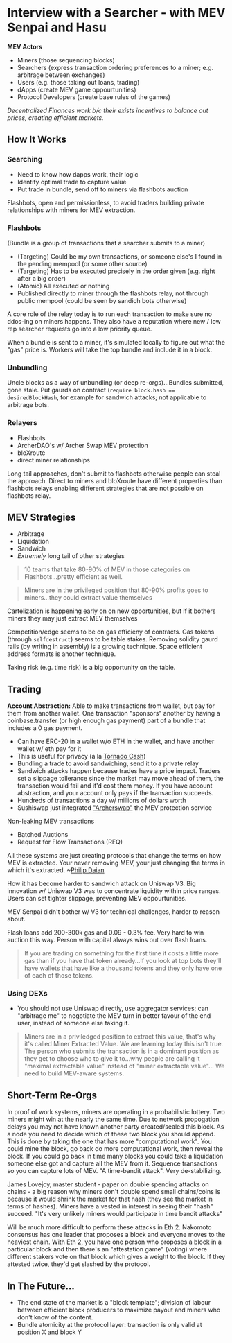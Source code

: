 # Interview with a Searcher - with MEV Senpai and Hasu

**MEV Actors**

* Miners (those sequencing blocks)
* Searchers (express transaction ordering preferences to a miner; e.g. arbitrage between exchanges)
* Users (e.g. those taking out loans, trading)
* dApps (create MEV game oppourtunities)
* Protocol Developers (create base rules of the games)

_Decentralized Finances work b/c their exists incentives to balance out prices, creating efficient markets._

## How It Works

### Searching

* Need to know how dapps work, their logic
* Identify optimal trade to capture value
* Put trade in bundle, send off to miners via flashbots auction

Flashbots, open and permissionless, to avoid traders building private relationships with miners for MEV extraction.

### Flashbots

(Bundle is a group of transactions that a searcher submits to a miner)
  * (Targeting) Could be my own transactions, or someone else's I found in the pending mempool (or some other source)
  * (Targeting) Has to be executed precisely in the order given (e.g. right after a big order)
  * (Atomic) All executed or nothing
  * Published directly to miner through the flashbots relay, not through public mempool (could be seen by sandich bots otherwise)

A core role of the relay today is to run each transaction to make sure no ddos-ing on miners happens. They also have a reputation where new / low rep searcher requests go into a low priority queue.

When a bundle is sent to a miner, it's simulated locally to figure out what the "gas" price is. Workers will take the top bundle and include it in a block.

### Unbundling

Uncle blocks as a way of unbundling (or deep re-orgs)...Bundles submitted, gone stale. Put gaurds on contract (`require block.hash == desiredBlockHash`, for example for sandwich attacks; not applicable to arbitrage bots.

### Relayers

* Flashbots
* ArcherDAO's w/ Archer Swap MEV protection
* bloXroute
* direct miner relationships

Long tail approaches, don't submit to flashbots otherwise people can steal the approach. Direct to miners and bloXroute have different properties than flashbots relays enabling different strategies that are not possible on flashbots relay.

## MEV Strategies

* Arbitrage
* Liquidation
* Sandwich
* _Extremely_ long tail of other strategies

>10 teams that take 80-90% of MEV in those categories on Flashbots...pretty efficient as well.

>Miners are in the privileged position that 80-90% profits goes to miners...they could extract value themselves

Cartelization is happening early on on new opportunities, but if it bothers miners they may just extract MEV themselves

Competition/edge seems to be on gas efficieny of contracts. Gas tokens (through `selfdestruct`) seems to be table stakes. Removing solidity gaurd rails (by writing in assembly) is a growing technique. Space efficient address formats is another technique.

Taking risk (e.g. time risk) is a big opportunity on the table.

## Trading

**Account Abstraction:** Able to make transactions from wallet, but pay for them from another wallet. One transaction "sponsors" another by having a coinbase.transfer (or high enough gas payment) part of a bundle that includes a 0 gas payment.

* Can have ERC-20 in a wallet w/o ETH in the wallet, and have another wallet w/ eth pay for it
* This is useful for privacy (a la [Tornado Cash](https://tornado.cash/))
* Bundling a trade to avoid sandwiching, send it to a private relay
* Sandwich attacks happen because trades have a price impact. Traders set a slippage tollerance since the market may move ahead of them, the transaction would fail and it'd cost them money. If you have account abstraction, and your account only pays if the transaction succeeds.
* Hundreds of transactions a day w/ millions of dollars worth
* Sushiswap just integrated ["Archerswap"](https://archerdao.io/) the MEV protection service

Non-leaking MEV transactions
* Batched Auctions
* Request for Flow Transactions (RFQ)

All these systems are just creating protocols that change the terms on how MEV is extracted. Your never removing MEV, your just changing the terms in which it's extracted. ~[Philip Daian](https://twitter.com/phildaian?lang=en)

How it has become harder to sandwich attack on Uniswap V3. Big innovation w/ Uniswap V3 was to concentrate liquidity within price ranges. Users can set tighter slippage, preventing MEV oppourtunities.

MEV Senpai didn't bother w/ V3 for technical challenges, harder to reason about.

Flash loans add 200-300k gas and 0.09 - 0.3% fee. Very hard to win auction this way. Person with capital always wins out over flash loans.

>If you are trading on something for the first time it costs a little more gas than if you have that token already...If you look at top bots they'll have wallets that have like a thousand tokens and they only have one of each of those tokens.

### Using DEXs

* You should not use Uniswap directly, use aggregator services; can "arbitrage me" to negotiate the MEV turn in better favour of the end user, instead of someone else taking it.

>Miners are in a priviledged position to extract this value, that's why it's called Miner Extracted Value. We are learning today this isn't true. The person who submits the transaction is in a dominant position as they get to choose who to give it to...why people are calling it "maximal extractable value" instead of "miner extractable value"... We need to build MEV-aware systems.

## Short-Term Re-Orgs

In proof of work systems, miners are operating in a probabilistic lottery. Two miners might win at the nearly the same time. Due to network propogation delays you may not have known another party created/sealed this block. As a node you need to decide which of these two block you should append. This is done by taking the one that has more "computational work". You could mine the block, go back do more computational work, then reveal the block. If you could go back in time many blocks you could take a liquidation someone else got and capture all the MEV from it. Sequence transactions so you can capture lots of MEV. "A time-bandit attack". Very de-stabilizing.

James Lovejoy, master student - paper on double spending attacks on chains - a big reason why miners don't double spend small chains/coins is because it would shrink the market for that hash (they see the market in terms of hashes). Miners have a vested in interest in seeing their "hash" succeed. "It's very unlikely miners would participate in time bandit attacks"

Will be much more difficult to perform these attacks in Eth 2. Nakomoto consensus has one leader that proposes a block and everyone moves to the heaviest chain. With Eth 2, you have one person who proposes a block in a particular block and then there's an "attestation game" (voting) where different stakers vote on that block which gives a weight to the block. If they attested twice, they'd get slashed by the protocol.

## In The Future...

* The end state of the market is a "block template"; division of labour between efficient block producers to maximize payout and miners who don't know of the content.
* Bundle atomicity at the protocol layer: transaction is only valid at position X and block Y
